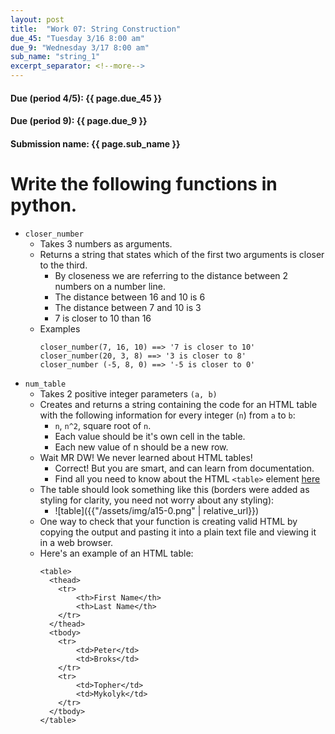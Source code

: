 ```yaml
---
layout: post
title:  "Work 07: String Construction"
due_45: "Tuesday 3/16 8:00 am"
due_9: "Wednesday 3/17 8:00 am"
sub_name: "string_1"
excerpt_separator: <!--more-->
---
```


#### Due (period 4/5): {{ page.due_45 }}
#### Due (period 9): {{ page.due_9 }}

#### Submission name: {{ page.sub_name }}
<!--more-->

# Write the following functions in python.

* `closer_number`
  * Takes 3 numbers as arguments.
  * Returns a string that states which of the first two arguments is closer to the third.
    * By closeness we are referring to the distance between 2 numbers on a number line.
    * The distance between 16 and 10 is 6
    * The distance between 7 and 10 is 3
    * 7 is closer to 10 than 16
  * Examples
    ```
    closer_number(7, 16, 10) ==> '7 is closer to 10'
    closer_number(20, 3, 8) ==> '3 is closer to 8'
    closer_number (-5, 8, 0) ==> '-5 is closer to 0'
    ```
* `num_table`
  * Takes 2 positive integer parameters `(a, b)`
  * Creates and returns a string containing the code for an HTML table with the following information for every integer (`n`) from `a` to `b`:
    * `n`, `n^2`, square root of `n`.
    * Each value should be it's own cell in the table.
    * Each new value of n should be a new row.
  * Wait MR DW! We never learned about HTML tables!
    - Correct! But you are smart, and can learn from documentation.
    - Find all you need to know about the HTML `<table>` element [here](https://developer.mozilla.org/en-US/docs/Web/HTML/Element/table)
  * The table should look something like this (borders were added as styling for clarity, you need not worry about any styling):
    * ![table]({{"/assets/img/a15-0.png" | relative_url}})
  * One way to check that your function is creating valid HTML by copying the output and pasting it into a plain text file and viewing it in a web browser.
  * Here's an example of an HTML table:
    ```
    <table>
      <thead>
        <tr>
            <th>First Name</th>
            <th>Last Name</th>
        </tr>
      </thead>
      <tbody>
        <tr>
            <td>Peter</td>
            <td>Broks</td>
        </tr>
        <tr>
            <td>Topher</td>
            <td>Mykolyk</td>
        </tr>
      </tbody>
    </table>
    ```
